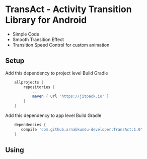 # TransAct - Activity Transition Library for Android

- Simple Code
- Smooth Transition Effect
- Transition Speed Control for custom animation

## Setup
Add this dependency  to project level Build Gradle
```groovy
	allprojects {
		repositories {
			...
			maven { url 'https://jitpack.io' }
		}
	}
```

Add this dependency  to app level Build Gradle
```groovy
	dependencies {
	   compile 'com.github.arnabkundu-developer:TransAct:1.0'
	}
```

## Using

